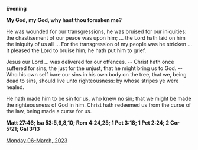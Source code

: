 **Evening**

**My God, my God, why hast thou forsaken me?**
 
He was wounded for our transgressions, he was bruised for our iniquities: the chastisement of our peace was upon him; ... the Lord hath laid on him the iniquity of us all ... For the transgression of my people was he stricken ... It pleased the Lord to bruise him; he hath put him to grief.
 
Jesus our Lord ... was delivered for our offences. -- Christ hath once suffered for sins, the just for the unjust, that he might bring us to God. -- Who his own self bare our sins in his own body on the tree, that we, being dead to sins, should live unto righteousness: by whose stripes ye were healed.
 
He hath made him to be sin for us, who knew no sin; that we might be made the righteousness of God in him. Christ hath redeemed us from the curse of the law, being made a curse for us.  

**Matt 27:46; Isa 53:5,6,8,10; Rom 4:24,25; 1 Pet 3:18; 1 Pet 2:24; 2 Cor 5:21; Gal 3:13**

[Monday 06-March, 2023](https://t.me/daily_light)

